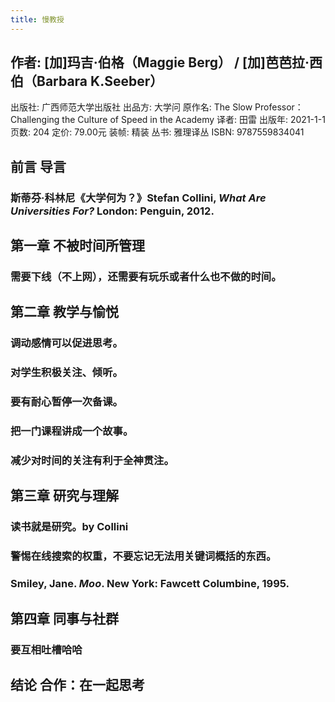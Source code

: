 ```yaml
---
title: 慢教授
---
```


## 作者: [加]玛吉·伯格（Maggie Berg） / [加]芭芭拉·西伯（Barbara K.Seeber）
出版社: 广西师范大学出版社
出品方: 大学问
原作名: The Slow Professor：Challenging the Culture of Speed in the Academy
译者: 田雷
出版年: 2021-1-1
页数: 204
定价: 79.00元
装帧: 精装
丛书: 雅理译丛
ISBN: 9787559834041
## 前言 导言
### 斯蒂芬·科林尼《大学何为？》Stefan Collini, _What Are Universities For?_ London: Penguin, 2012.
## 第一章 不被时间所管理
### 需要下线（不上网），还需要有玩乐或者什么也不做的时间。
## 第二章 教学与愉悦
### 调动感情可以促进思考。
### 对学生积极关注、倾听。
### 要有耐心暂停一次备课。
### 把一门课程讲成一个故事。
### 减少对时间的关注有利于全神贯注。
## 第三章 研究与理解
### 读书就是研究。by Collini
### 警惕在线搜索的权重，不要忘记无法用关键词概括的东西。
### Smiley, Jane. _Moo_. New York: Fawcett Columbine, 1995.
## 第四章 同事与社群
### 要互相吐槽哈哈
## 结论 合作：在一起思考
###
